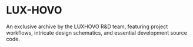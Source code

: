 # LUX-HOVO
An exclusive archive by the LUXHOVO R&amp;D team, featuring project workflows, intricate design schematics, and essential development source code.
